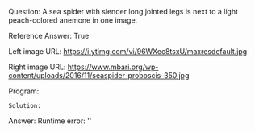 Question: A sea spider with slender long jointed legs is next to a light peach-colored anemone in one image.

Reference Answer: True

Left image URL: https://i.ytimg.com/vi/96WXec8tsxU/maxresdefault.jpg

Right image URL: https://www.mbari.org/wp-content/uploads/2016/11/seaspider-proboscis-350.jpg

Program:

```
Solution:
```
Answer: Runtime error: ''

